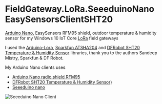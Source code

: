 # FieldGateway.LoRa.SeeeduinoNanoEasySensorsClientSHT20
[Arduino Nano](https://www.arduino.cc/en/Guide/ArduinoNano), EasySensors RFM95 shield, outdoor temperature & humidity sensor for my Windows 10 IoT Core [LoRa](https://lora-alliance.org/) field gateways

I used the [Arduino-Lora](https://github.com/sandeepmistry/arduino-LoRa), [Sparkfun ATSHA204](https://github.com/sparkfun/SparkFun_ATSHA204_Arduino_Library) and [DFRobot SHT20 Temperature & Humidity Sensor](https://codeload.github.com/DFRobot/DFRobot_SHT20/zip/master) libraries, thank you to the authors Sandeep Mistry, Sparkfun & DF Robot.

My Arduino Nano clients uses
* [Arduino Nano radio shield RFM95](https://www.tindie.com/products/easySensors/arduino-nano-radio-shield-rfm6995-or-nrf24l01/) 
* [DFRobot SHT20 Temperature & Humidity Sensor)](https://www.dfrobot.com/product-1636.html)
* [Seeeduino nano](https://www.seeedstudio.com/Seeeduino-Nano-p-4111.html)


![Seeeduino Nano Client](SeeeduinoNanoSHT20.png)


